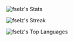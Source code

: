 ![fselz's Stats](https://github-readme-stats.vercel.app/api?username=fselz&theme=dracula&show_icons=true&hide_border=true&count_private=true)

![fselz's Streak](https://github-readme-streak-stats.herokuapp.com/?user=fselz&theme=dracula&hide_border=true)

![fselz's Top Languages](https://github-readme-stats.vercel.app/api/top-langs/?username=fselz&theme=dracula&show_icons=true&hide_border=true&layout=compact)

